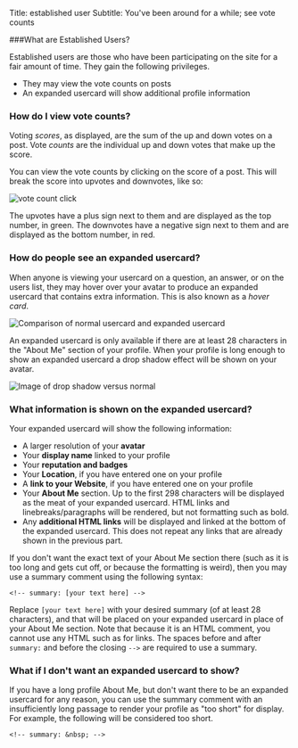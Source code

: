 Title: established user
Subtitle: You've been around for a while; see vote counts

###What are Established Users?

Established users are those who have been participating on the site for a fair amount of time. They gain the following privileges.

 - They may view the vote counts on posts
 - An expanded usercard will show additional profile information

### How do I view vote counts?

Voting *scores*, as displayed, are the sum of the up and down votes on a post. Vote *counts* are the individual up and down votes that make up the score.

You can view the vote counts by clicking on the score of a post. This will break the score into upvotes and downvotes, like so:

![vote count click][1]

The upvotes have a plus sign next to them and are displayed as the top number, in green. The downvotes have a negative sign next to them and are displayed as the bottom number, in red.

### How do people see an expanded usercard?

When anyone is viewing your usercard on a question, an answer, or on the users list, they may hover over your avatar to produce an expanded usercard that contains extra information. This is also known as a *hover card*.

![Comparison of normal usercard and expanded usercard][2]

An expanded usercard is only available if there are at least 28 characters in the "About Me" section of your profile. When your profile is long enough to show an expanded usercard a drop shadow effect will be shown on your avatar.

![Image of drop shadow versus normal][4]

### What information is shown on the expanded usercard?

Your expanded usercard will show the following information:

 - A larger resolution of your **avatar**
 - Your **display name** linked to your profile
 - Your **reputation and badges**
 - Your **Location**, if you have entered one on your profile
 - A **link to your Website**, if you have entered one on your profile
 - Your **About Me** section. Up to the first 298 characters will be displayed as the meat of your expanded usercard. HTML links and linebreaks/paragraphs will be rendered, but not formatting such as bold.
 - Any **additional HTML links** will be displayed and linked at the bottom of the expanded usercard. This does not repeat any links that are already shown in the previous part.

If you don't want the exact text of your About Me section there (such as it is too long and gets cut off, or because the formatting is weird), then you may use a summary comment using the following syntax:

    <!-- summary: [your text here] -->

Replace `[your text here]` with your desired summary (of at least 28 characters), and that will be placed on your expanded usercard in place of your About Me section. Note that because it is an HTML comment, you cannot use any HTML such as for links. The spaces before and after `summary:` and before the closing `-->` are required to use a summary.

### What if I don't want an expanded usercard to show?

If you have a long profile About Me, but don't want there to be an expanded usercard for any reason, you can use the summary comment with an insufficiently long passage to render your profile as "too short" for display. For example, the following will be considered too short.

    <!-- summary: &nbsp; -->


  [1]: http://i.stack.imgur.com/yi9X8.png
  [2]: http://i.stack.imgur.com/j9wxl.png
  [3]: http://i.stack.imgur.com/fSPak.png
  [4]: http://i.stack.imgur.com/CF03C.png

